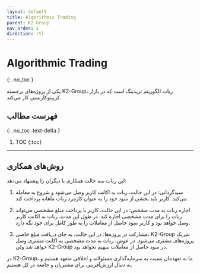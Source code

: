 ```yaml
---
layout: default
title: Algorithmic Trading
parent: K2 Group
nav_order: 1
direction: rtl
---
```


# Algorithmic Trading
{: .no_toc }

یکی از پروژه‌های برجسته K2-Group، ربات الگوریتم تریدینگ است که در بازار کریپتوکارنسی کار می‌کند.

## فهرست مطالب
{: .no_toc .text-delta }

1. TOC
{:toc}
---
## روش‌های همکاری
این ربات سه حالت همکاری با دیگران را پیشنهاد می‌دهد:

1. سبدگردانی: در این حالت، ربات به اکانت کاربر وصل می‌شود و شروع به معامله می‌کند. کاربر باید بخشی از سود خود را به عنوان کارمزد ربات ماهانه پرداخت کند.

2. اجاره ربات به مدت مشخص: در این حالت، کاربر با پرداخت مبلغ مشخصی می‌تواند ربات را برای مدت مشخصی اجاره کند. در طول این مدت، ربات به اکانت کاربر وصل خواهد بود و کاربر سود حاصل از معاملات را به طور کامل برای خود نگه دارد.

3. مشارکت در پروژه‌ها: در این حالت، به جای دریافت مبلغ خاصی، K2-Group شریک پروژه‌های مشتری می‌شود. در عوض، ربات به مدت مشخصی به اکانت مشتری وصل خواهد شد ولی K2-Group در سود حاصل از معاملات سهیم نخواهد بود.

در K2-Group، ما به تعهدمان نسبت به سرمایه‌گذاری مسئولانه و اخلاقی متعهد هستیم و به دنبال ارزش‌آفرینی برای مشتریان و جامعه در کل هستیم.
